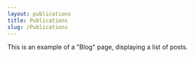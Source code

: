 ```yaml
---
layout: publications
title: Publications
slug: /Publications
---
```


This is an example of a "Blog" page, displaying a list of posts.
<br />
